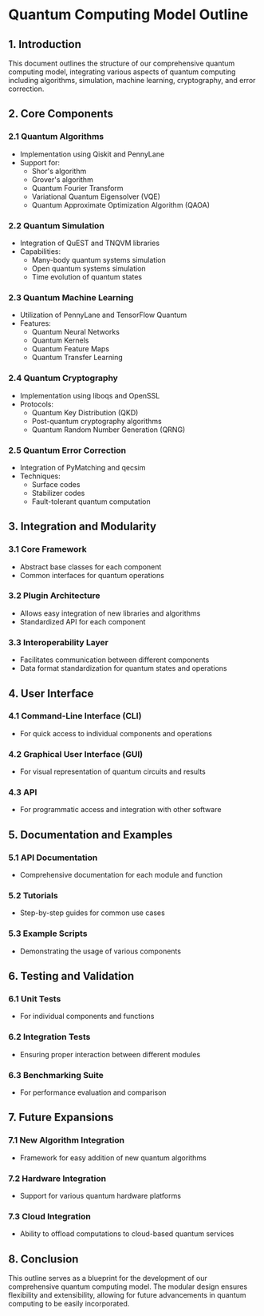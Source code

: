 # Quantum Computing Model Outline

## 1. Introduction
This document outlines the structure of our comprehensive quantum computing model, integrating various aspects of quantum computing including algorithms, simulation, machine learning, cryptography, and error correction.

## 2. Core Components

### 2.1 Quantum Algorithms
- Implementation using Qiskit and PennyLane
- Support for:
  - Shor's algorithm
  - Grover's algorithm
  - Quantum Fourier Transform
  - Variational Quantum Eigensolver (VQE)
  - Quantum Approximate Optimization Algorithm (QAOA)

### 2.2 Quantum Simulation
- Integration of QuEST and TNQVM libraries
- Capabilities:
  - Many-body quantum systems simulation
  - Open quantum systems simulation
  - Time evolution of quantum states

### 2.3 Quantum Machine Learning
- Utilization of PennyLane and TensorFlow Quantum
- Features:
  - Quantum Neural Networks
  - Quantum Kernels
  - Quantum Feature Maps
  - Quantum Transfer Learning

### 2.4 Quantum Cryptography
- Implementation using liboqs and OpenSSL
- Protocols:
  - Quantum Key Distribution (QKD)
  - Post-quantum cryptography algorithms
  - Quantum Random Number Generation (QRNG)

### 2.5 Quantum Error Correction
- Integration of PyMatching and qecsim
- Techniques:
  - Surface codes
  - Stabilizer codes
  - Fault-tolerant quantum computation

## 3. Integration and Modularity

### 3.1 Core Framework
- Abstract base classes for each component
- Common interfaces for quantum operations

### 3.2 Plugin Architecture
- Allows easy integration of new libraries and algorithms
- Standardized API for each component

### 3.3 Interoperability Layer
- Facilitates communication between different components
- Data format standardization for quantum states and operations

## 4. User Interface

### 4.1 Command-Line Interface (CLI)
- For quick access to individual components and operations

### 4.2 Graphical User Interface (GUI)
- For visual representation of quantum circuits and results

### 4.3 API
- For programmatic access and integration with other software

## 5. Documentation and Examples

### 5.1 API Documentation
- Comprehensive documentation for each module and function

### 5.2 Tutorials
- Step-by-step guides for common use cases

### 5.3 Example Scripts
- Demonstrating the usage of various components

## 6. Testing and Validation

### 6.1 Unit Tests
- For individual components and functions

### 6.2 Integration Tests
- Ensuring proper interaction between different modules

### 6.3 Benchmarking Suite
- For performance evaluation and comparison

## 7. Future Expansions

### 7.1 New Algorithm Integration
- Framework for easy addition of new quantum algorithms

### 7.2 Hardware Integration
- Support for various quantum hardware platforms

### 7.3 Cloud Integration
- Ability to offload computations to cloud-based quantum services

## 8. Conclusion
This outline serves as a blueprint for the development of our comprehensive quantum computing model. The modular design ensures flexibility and extensibility, allowing for future advancements in quantum computing to be easily incorporated.
